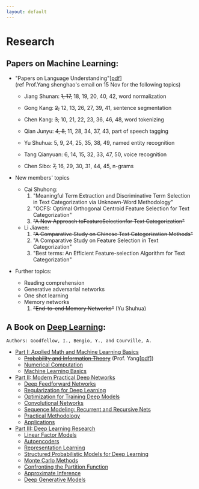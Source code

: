 ```yaml
---
layout: default
---
```


# Research

## Papers on Machine Learning:

- "Papers on Language Understanding"\[[pdf](reading-list-2016-09-18.pdf)\] <br/>
  (ref Prof.Yang shenghao's email on 15 Nov for the following topics)
  - Jiang Shunan:  ~~1, 17,~~ 18, 19, 20, 40, 42, word normalization
  
  - Gong Kang:  ~~2,~~ 12, 13, 26, 27, 39, 41, sentence segmentation

  - Chen Kang:  ~~3,~~ 10, 21, 22, 23, 36, 46, 48, word tokenizing

  - Qian Junyu:  ~~4, 8,~~ 11, 28, 34, 37, 43, part of speech tagging

  - Yu Shuhua:  5, 9, 24, 25, 35, 38, 49, named entity recognition

  - Tang Qianyuan:  6, 14, 15, 32, 33, 47, 50, voice recognition

  - Chen Sibo:  ~~7,~~ 16, 29, 30, 31, 44, 45, n-grams 

- New members' topics
  - Cai Shuhong:
    1. "Meaningful Term Extraction and Discriminative Term Selection in Text Categorization via Unknown-Word Methodology"
    2. "OCFS: Optimal Orthogonal Centroid Feature Selection for Text Categorization"
    3. ~~"A New Approach toFeatureSelectionfor Text Categorization"~~
  
  - Li Jiawen: 
    1. ~~"A Comparative Study on Chinese Text Categorization Methods"~~ 
    2. "A Comparative Study on Feature Selection in Text Categorization"
    3. "Best terms: An Efficient Feature-selection Algorithm for Text Categorization"
          
- Further topics:
  - Reading comprehension
  - Generative adversarial networks
  - One shot learning
  - Memory networks
    1. ~~"End-to-end Memory Networks"~~ (Yu Shuhua)

## A Book on [Deep Learning](http://www.deeplearningbook.org):
    Authors: Goodfellow, I., Bengio, Y., and Courville, A.
- [Part I: Applied Math and Machine Learning Basics](http://www.deeplearningbook.org/contents/part_basics.html)
  - ~~[Probability and Information Theory](http://www.deeplearningbook.org/contents/prob.html)~~ (Prof. Yang\[[pdf](IT.pdf)\])
  - [Numerical Computation](http://www.deeplearningbook.org/contents/numerical.html)
  - [Machine Learning Basics](http://www.deeplearningbook.org/contents/ml.html)
- [Part II: Modern Practical Deep Networks](http://www.deeplearningbook.org/contents/part_practical.html)
  - [Deep Feedforward Networks](http://www.deeplearningbook.org/contents/mlp.html)
  - [Regularization for Deep Learning](http://www.deeplearningbook.org/contents/regularization.html)
  - [Optimization for Training Deep Models](http://www.deeplearningbook.org/contents/optimization.html)
  - [Convolutional Networks](http://www.deeplearningbook.org/contents/convnets.html)
  - [Sequence Modeling: Recurrent and Recursive Nets](http://www.deeplearningbook.org/contents/rnn.html)
  - [Practical Methodology](http://www.deeplearningbook.org/contents/guidelines.html)
  - [Applications](http://www.deeplearningbook.org/contents/applications.html)
- [Part III: Deep Learning Research](http://www.deeplearningbook.org/contents/part_research.html)
  - [Linear Factor Models](http://www.deeplearningbook.org/contents/linear_factors.html)
  - [Autoencoders](http://www.deeplearningbook.org/contents/autoencoders.html)
  - [Representation Learning](http://www.deeplearningbook.org/contents/representation.html)
  - [Structured Probabilistic Models for Deep Learning](http://www.deeplearningbook.org/contents/graphical_models.html)
  - [Monte Carlo Methods](http://www.deeplearningbook.org/contents/monte_carlo.html)
  - [Confronting the Partition Function](http://www.deeplearningbook.org/contents/partition.html)
  - [Approximate Inference](http://www.deeplearningbook.org/contents/inference.html)
  - [Deep Generative Models](http://www.deeplearningbook.org/contents/generative_models.html)

